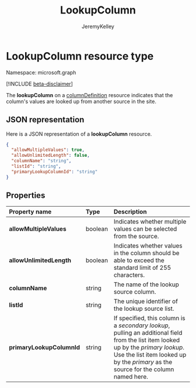 ﻿---
author: JeremyKelley
description: "The lookupColumn on a columnDefinition resource indicates that the column's values are looked up from another source in the site."
ms.date: 09/11/2017
title: LookupColumn
localization_priority: Normal
doc_type: resourcePageType
ms.prod: ""
---

# LookupColumn resource type

Namespace: microsoft.graph

[!INCLUDE [beta-disclaimer](../../includes/beta-disclaimer.md)]

The **lookupColumn** on a [columnDefinition](columndefinition.md) resource indicates that the column's values are looked up from another source in the site.

## JSON representation

Here is a JSON representation of a **lookupColumn** resource.

<!-- { "blockType": "resource", "@odata.type": "microsoft.graph.lookupColumn" } -->

```json
{
  "allowMultipleValues": true,
  "allowUnlimitedLength": false,
  "columnName": "string",
  "listId": "string",
  "primaryLookupColumnId": "string"
}
```

## Properties

| Property name             | Type    | Description                                                                                                                                                                                                                |
| :------------------------ | :------ | :------------------------------------------------------------------------------------------------------------------------------------------------------------------------------------------------------------------------- |
| **allowMultipleValues**   | boolean | Indicates whether multiple values can be selected from the source.                                                                                                                                                         |
| **allowUnlimitedLength**  | boolean | Indicates whether values in the column should be able to exceed the standard limit of 255 characters.                                                                                                                      |
| **columnName**            | string  | The name of the lookup source column.                                                                                                                                                                                      |
| **listId**                | string  | The unique identifier of the lookup source list.                                                                                                                                                                           |
| **primaryLookupColumnId** | string  | If specified, this column is a *secondary lookup*, pulling an additional field from the list item looked up by the *primary lookup*. Use the list item looked up by the *primary* as the source for the column named here. |

<!--
{
  "type": "#page.annotation",
  "description": "",
  "keywords": "",
  "section": "documentation",
  "tocPath": "Resources/LookupColumn",
  "suppressions": []
}
-->
